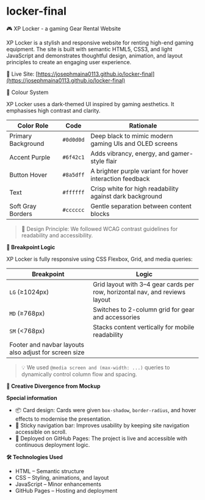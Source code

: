 # locker-final
🎮 XP Locker - a gaming Gear Rental Website

XP Locker is a stylish and responsive website for renting high-end gaming equipment. The site is built with semantic HTML5, CSS3, and light JavaScript and demonstrates thoughtful design, animation, and layout principles to create an engaging user experience.

🔗 Live Site: [https://josephmaina0113.github.io/locker-final](https://josephmaina0113.github.io/locker-final)


🎨 Colour System

XP Locker uses a dark-themed UI inspired by gaming aesthetics. It emphasises high contrast and clarity.

| Color Role        | Code        | Rationale                                                   |
|-------------------|-------------|-------------------------------------------------------------|
| Primary Background| `#0d0d0d`   | Deep black to mimic modern gaming UIs and OLED screens      |
| Accent Purple     | `#6f42c1`   | Adds vibrancy, energy, and gamer-style flair                |
| Button Hover      | `#8a5dff`   | A brighter purple variant for hover interaction feedback    |
| Text              | `#ffffff`   | Crisp white for high readability against dark background    |
| Soft Gray Borders | `#cccccc`   | Gentle separation between content blocks                    |

> 🎯 Design Principle: We followed WCAG contrast guidelines for readability and accessibility.

**📱 Breakpoint Logic**

XP Locker is fully responsive using CSS Flexbox, Grid, and media queries:

| Breakpoint      | Logic                                                                       |
|-----------------|-----------------------------------------------------------------------------|
| `LG` (≥1024px)  | Grid layout with 3–4 gear cards per row, horizontal nav, and reviews layout |
| `MD` (≥768px)   | Switches to 2-column grid for gear and accessories                          |
| `SM` (<768px)   | Stacks content vertically for mobile readability                            |
| Footer and navbar layouts also adjust for screen size                                         |

> 💡 We used `@media screen and (max-width: ...)` queries to dynamically control column flow and spacing.

**🎨 Creative Divergence from Mockup**

**Special information**
- 📦 Card design: Cards were given `box-shadow`, `border-radius`, and hover effects to modernise the presentation.
- 🧭 Sticky navigation bar: Improves usability by keeping site navigation accessible on scroll.
- 🚀 Deployed on GitHub Pages: The project is live and accessible with continuous deployment logic.

**🛠️ Technologies Used**

- HTML – Semantic structure
- CSS – Styling, animations, and layout
- JavaScript – Minor enhancements
- GitHub Pages – Hosting and deployment


